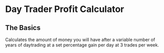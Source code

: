 # Day Trader Profit Calculator

## The Basics
Calculates the amount of money you will have
after a variable number of years of daytrading
at a set percentage gain per day at 3 trades 
per week.
